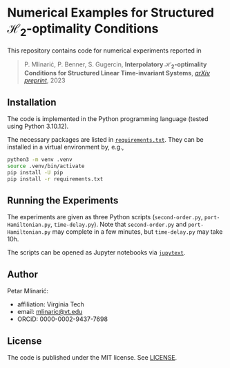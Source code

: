 # Numerical Examples for Structured $\mathcal{H}_2$-optimality Conditions

This repository contains code for numerical experiments reported in

> P. Mlinarić, P. Benner, S. Gugercin,
> **Interpolatory $\mathcal{H}_2$-optimality Conditions for Structured Linear
> Time-invariant Systems**,
> [*arXiv preprint*](https://arxiv.org/abs/2310.10618),
> 2023

## Installation

The code is implemented in the Python programming language
(tested using Python 3.10.12).

The necessary packages are listed in [`requirements.txt`](requirements.txt).
They can be installed in a virtual environment by, e.g.,

```bash
python3 -m venv .venv
source .venv/bin/activate
pip install -U pip
pip install -r requirements.txt
```

## Running the Experiments

The experiments are given as three Python scripts
(`second-order.py`, `port-Hamiltonian.py`, `time-delay.py`).
Note that `second-order.py` and `port-Hamiltonian.py` may complete in a few
minutes, but `time-delay.py` may take 10h.

The scripts can be opened as Jupyter notebooks via
[`jupytext`](https://jupytext.readthedocs.io/en/latest/).

## Author

Petar Mlinarić:

- affiliation: Virginia Tech
- email: mlinaric@vt.edu
- ORCiD: 0000-0002-9437-7698

## License

The code is published under the MIT license.
See [LICENSE](LICENSE).
